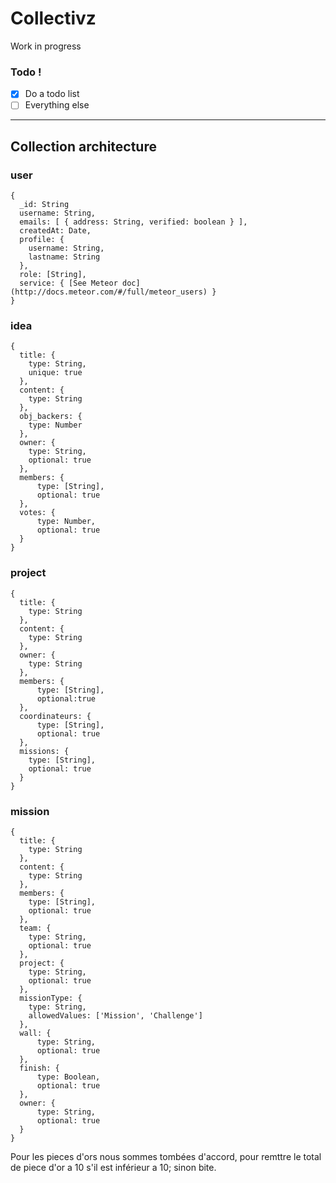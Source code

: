 # Collectivz
Work in progress

### Todo !
- [x] Do a todo list
- [ ] Everything else

---

## Collection architecture

### user
```
{
  _id: String
  username: String,
  emails: [ { address: String, verified: boolean } ],
  createdAt: Date,
  profile: {
    username: String,
    lastname: String
  },
  role: [String],
  service: { [See Meteor doc](http://docs.meteor.com/#/full/meteor_users) }
}
```

### idea
```
{
  title: {
    type: String,
    unique: true
  },
  content: {
    type: String
  },
  obj_backers: {
    type: Number
  },
  owner: {
    type: String,
    optional: true
  },
  members: {
      type: [String],
      optional: true
  },
  votes: {
      type: Number,
      optional: true
  }
}
```

### project
```
{
  title: {
    type: String
  },
  content: {
    type: String
  },
  owner: {
    type: String
  },
  members: {
      type: [String],
      optional:true
  },
  coordinateurs: {
      type: [String],
      optional: true
  },
  missions: {
    type: [String],
    optional: true
  }
}
```

### mission
```
{
  title: {
    type: String
  },
  content: {
    type: String
  },
  members: {
    type: [String],
    optional: true
  },
  team: {
    type: String,
    optional: true
  },
  project: {
    type: String,
    optional: true
  },
  missionType: {
    type: String,
    allowedValues: ['Mission', 'Challenge']
  },
  wall: {
      type: String,
      optional: true
  },
  finish: {
      type: Boolean,
      optional: true
  },
  owner: {
      type: String,
      optional: true
  }
}
```

Pour les pieces d'ors nous sommes tombées d'accord, pour remttre le total de piece d'or a 10 s'il est inférieur a 10; sinon bite.
